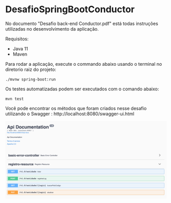 # DesafioSpringBootConductor
No documento "Desafio back-end Conductor.pdf" está todas instruções utilizadas no desenvolvimento da aplicação.

Requisitos:
- Java 11
- Maven

Para rodar a aplicação, execute  o commando abaixo usando o terminal no diretorio raiz do projeto:

```
./mvnw spring-boot:run

```

Os testes automatizadas podem ser executados com o comando abaixo:

```
mvn test

```
Você pode encontrar os métodos que foram criados nesse desafio utilizando o Swagger : http://localhost:8080/swagger-ui.html

![Alt text](swagger.png?raw=true "Optional Title")
